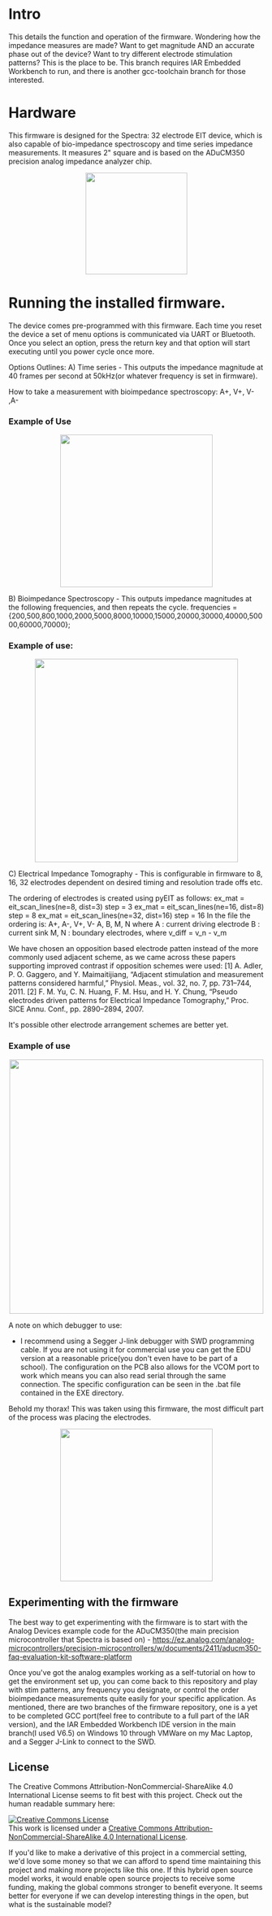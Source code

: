# Intro

This details the function and operation of the firmware. Wondering how the impedance measures are made? Want to get magnitude AND an accurate phase out of the device? Want to try different electrode stimulation patterns? This is the place to be. This branch requires IAR Embedded Workbench to run, and there is another gcc-toolchain branch for those interested. 

# Hardware 
This firmware is designed for the Spectra: 32 electrode EIT device, which is also capable of bio-impedance spectroscopy and time series impedance measurements. It measures 2" square and is based on the ADuCM350 precision analog impedance analyzer chip. 

<p align="center">
	<img src="images/PCB.jpeg" height="200">
</p>

# Running the installed firmware. 

The device comes pre-programmed with this firmware. Each time you reset the device a set of menu options is communicated via UART or Bluetooth. Once you select an option, press the return key and that option will start executing until you power cycle once more. 

Options Outlines: 
A) Time series - 
   This outputs the impedance magnitude at 40 frames per second at 50kHz(or whatever frequency is set in firmware). 

   How to take a measurement with bioimpedance spectroscopy: A+, V+, V- ,A-

### Example of Use 
   
<p align="center">
	<img src="images/timeseriesexample.png" height="300">
</p>

B) Bioimpedance Spectroscopy - 
	This outputs impedance magnitudes at the following frequencies, and then repeats the cycle. 
	frequencies = {200,500,800,1000,2000,5000,8000,10000,15000,20000,30000,40000,50000,60000,70000};

### Example of use: 

<p align="center">
	<img src="images/spectrums.png" height="400">
</p>

C) Electrical Impedance Tomography - This is configurable in firmware to 8, 16, 32 electrodes dependent on desired timing and resolution trade offs etc. 

The ordering of electrodes is created using pyEIT as follows: 
ex_mat = eit_scan_lines(ne=8, dist=3)  step = 3
ex_mat = eit_scan_lines(ne=16, dist=8) step = 8
ex_mat = eit_scan_lines(ne=32, dist=16) step = 16
In the file the ordering is:
A+, A-, V+, V-
A, B, M, N
where
    A : current driving electrode
    B : current sink
    M, N : boundary electrodes, where v_diff = v_n - v_m

We have chosen an opposition based electrode patten instead of the more commonly used adjacent scheme, as we came across these papers supporting improved contrast if opposition schemes were used: 
[1]	A. Adler, P. O. Gaggero, and Y. Maimaitijiang, “Adjacent stimulation and measurement patterns considered harmful,” Physiol. Meas., vol. 32, no. 7, pp. 731–744, 2011.
[2]	F. M. Yu, C. N. Huang, F. M. Hsu, and H. Y. Chung, “Pseudo electrodes driven patterns for Electrical Impedance Tomography,” Proc. SICE Annu. Conf., pp. 2890–2894, 2007.

It's possible other electrode arrangement schemes are better yet. 

### Example of use

<p align="center">
	<img src="images/picturegrid.png" height="500">
</p>

A note on which debugger to use: 
- I recommend using a Segger J-link debugger with SWD programming cable. If you are not using it for commercial use you can get the EDU version at a reasonable price(you don't even have to be part of a school). The configuration on the PCB also allows for the VCOM port to work which means you can also read serial through the same connection. The specific configuration can be seen in the .bat file contained in the EXE directory. 

Behold my thorax! This was taken using this firmware, the most difficult part of the process was placing the electrodes.  

<p align="center">
	<img src="images/LungscomparedtoCTScan.png" height="300">
</p>



## Experimenting with the firmware

The best way to get experimenting with the firmware is to start with the Analog Devices example code for the ADuCM350(the main precision microcontroller that Spectra is based on) - https://ez.analog.com/analog-microcontrollers/precision-microcontrollers/w/documents/2411/aducm350-faq-evaluation-kit-software-platform  

Once you've got the analog examples working as a self-tutorial on how to get the environment set up, you can come back to this repository and play with stim patterns, any frequency you designate, or control the order bioimpedance measurements quite easily for your specific application. As mentioned, there are two branches of the firmware repository, one is a yet to be completed GCC port(feel free to contribute to a full part of the IAR version), and the IAR Embedded Workbench IDE version in the main branch(I used V6.5) on Windows 10 through VMWare on my Mac Laptop, and a Segger J-Link to connect to the SWD.  



## License 

The Creative Commons Attribution-NonCommercial-ShareAlike 4.0 International License seems to fit best with this project. Check out the human readable summary here: 

<a rel="license" href="http://creativecommons.org/licenses/by-nc-sa/4.0/"><img alt="Creative Commons License" style="border-width:0" src="https://i.creativecommons.org/l/by-nc-sa/4.0/88x31.png" /></a><br />This work is licensed under a <a rel="license" href="http://creativecommons.org/licenses/by-nc-sa/4.0/">Creative Commons Attribution-NonCommercial-ShareAlike 4.0 International License</a>.

If you'd like to make a derivative of this project in a commercial setting, we'd love some money so that we can afford to spend time maintaining this project and making more projects like this one. If this hybrid open source model works, it would enable open source projects to receive some funding, making the global commons stronger to benefit everyone. It seems better for everyone if we can develop interesting things in the open, but what is the sustainable model?
